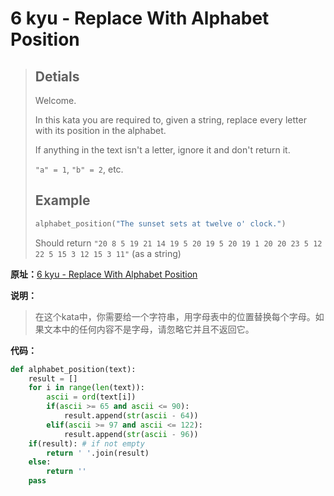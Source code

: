 # 6 kyu - Replace With Alphabet Position


>## Detials
>
>Welcome.
>
>In this kata you are required to, given a string, replace every letter with its position in the alphabet.
>
>If anything in the text isn't a letter, ignore it and don't return it.
>
>`"a" = 1`, `"b" = 2`, etc.
>
>## Example
>
>```python
>alphabet_position("The sunset sets at twelve o' clock.")
>```
>
>Should return `"20 8 5 19 21 14 19 5 20 19 5 20 19 1 20 20 23 5 12 22 5 15 3 12 15 3 11"` (as a string)



**原址：**[6 kyu - Replace With Alphabet Position](https://www.codewars.com/kata/546f922b54af40e1e90001da)



**说明：**

> 在这个kata中，你需要给一个字符串，用字母表中的位置替换每个字母。如果文本中的任何内容不是字母，请忽略它并且不返回它。
>



**代码：**

```python
def alphabet_position(text):
    result = []
    for i in range(len(text)):
        ascii = ord(text[i])
        if(ascii >= 65 and ascii <= 90):
            result.append(str(ascii - 64))           
        elif(ascii >= 97 and ascii <= 122):
            result.append(str(ascii - 96))
    if(result): # if not empty
        return ' '.join(result)
    else:
        return ''
    pass
```

